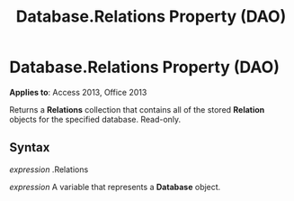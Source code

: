 ﻿---
title: Database.Relations Property (DAO)
TOCTitle: Relations Property
ms:assetid: 7b2f9cfb-72f2-4641-8af9-3a4d1cd887ce
ms:mtpsurl: https://msdn.microsoft.com/library/Ff196193(v=office.15)
ms:contentKeyID: 48545809
ms.date: 09/18/2015
mtps_version: v=office.15
f1_keywords:
- dao360.chm1052922
f1_categories:
- Office.Version=v15
---

# Database.Relations Property (DAO)


**Applies to**: Access 2013, Office 2013

Returns a **Relations** collection that contains all of the stored **Relation** objects for the specified database. Read-only.

## Syntax

*expression* .Relations

*expression* A variable that represents a **Database** object.

